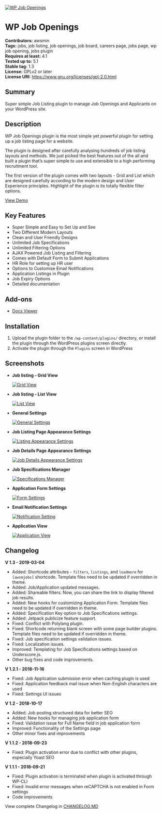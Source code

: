 [![WP Job Openings](https://ps.w.org/wp-job-openings/assets/banner-772x250.png)](https://wordpress.org/plugins/wp-job-openings/)
# WP Job Openings
**Contributors:** awsmin  
**Tags:** jobs, job listing, job openings, job board, careers page, jobs page, wp job opening, jobs plugin  
**Requires at least:** 4.1  
**Tested up to:** 5.1  
**Stable tag:** 1.3  
**License:** GPLv2 or later  
**License URI:** https://www.gnu.org/licenses/gpl-2.0.html

## Summary

Super simple Job Listing plugin to manage Job Openings and Applicants on your WordPress site. 

## Description

WP Job Openings plugin is the most simple yet powerful plugin for setting up a job listing page for a website. 

The plugin is designed after carefully analysing hundreds of job listing layouts and methods. We just picked the best features out of the all and built a plugin that’s super simple to use and extensible to a high performing recruitment tool. 

The first version of the plugin comes with two layouts - Grid and List which are designed carefully according to the modern design and User Experience principles. Highlight of the plugin is its totally flexible filter options.

[View Demo](https://demo.awsm.in/wp-job-openings/)

## Key Features

* Super Simple and Easy to Set Up and See
* Two Different Modern Layouts
* Clean and User Friendly Designs
* Unlimited Job Specifications 
* Unlimited Filtering Options
* AJAX Powered Job Listing and Filtering
* Comes with Default Form to Submit Applications
* HR Role for setting up HR user
* Options to Customise Email Notifications
* Application Listings in Plugin
* Job Expiry Options
* Detailed documentation

## Add-ons

* [Docs Viewer](https://wordpress.org/plugins/docs-viewer-add-on-for-wp-job-openings/)

## Installation

1. Upload the plugin folder to the `/wp-content/plugins/` directory, or install the plugin through the WordPress plugins screen directly.
2. Activate the plugin through the `Plugins` screen in WordPress

## Screenshots

* **Job listing - Grid View**

  [![Grid View](https://ps.w.org/wp-job-openings/assets/screenshot-1.jpg)](https://wordpress.org/plugins/wp-job-openings/)

* **Job listing - List View**

  [![List View](https://ps.w.org/wp-job-openings/assets/screenshot-2.jpg)](https://wordpress.org/plugins/wp-job-openings/)

* **General Settings**
  
  [![General Settings](https://ps.w.org/wp-job-openings/assets/screenshot-3.png)](https://wordpress.org/plugins/wp-job-openings/)

* **Job Listing Page Appearance Settings**

  [![Listing Appearance Settings](https://ps.w.org/wp-job-openings/assets/screenshot-4.png)](https://wordpress.org/plugins/wp-job-openings/)

* **Job Details Page Appearance Settings**

  [![Job Details Appearance Settings](https://ps.w.org/wp-job-openings/assets/screenshot-5.png)](https://wordpress.org/plugins/wp-job-openings/)

* **Job Specifications Manager**

  [![Specifications Manager](https://ps.w.org/wp-job-openings/assets/screenshot-6.png)](https://wordpress.org/plugins/wp-job-openings/)

* **Application Form Settings**

  [![Form Settings](https://ps.w.org/wp-job-openings/assets/screenshot-7.png)](https://wordpress.org/plugins/wp-job-openings/)

* **Email Notification Settings**
  
  [![Notification Setting](https://ps.w.org/wp-job-openings/assets/screenshot-8.png)](https://wordpress.org/plugins/wp-job-openings/)

* **Application View**
  
  [![Application View](https://ps.w.org/wp-job-openings/assets/screenshot-9.png)](https://wordpress.org/plugins/wp-job-openings/)

## Changelog

**V 1.3 - 2019-03-04**
* Added: Shortcode attributes - `filters`, `listings`, and `loadmore` for `[awsmjobs]` shortcode. Template files need to be updated if overridden in theme.
* Added: Job/Application updated messages.
* Added: Shareable filters. Now, you can share the link to display filtered job results.
* Added: New hooks for customizing Application Form. Template files need to be updated if overridden in theme.
* Added: Specification Key option to Job Specifications settings.
* Added: Jetpack publicize feature support.
* Fixed: Conflict with Polylang plugin.
* Fixed: Shortcode returning blank screen with some page builder plugins. Template files need to be updated if overridden in theme.
* Fixed: Job specification settings validation issues.
* Fixed: Localization issues.
* Improved: Templating for Job Specifications settings based on Underscore.js.
* Other bug fixes and code improvements.

**V 1.2.1 - 2018-11-16**
* Fixed: Job Application submission error when caching plugin is used
* Fixed: Application feedback mail issue when Non-English characters are used
* Fixed: Settings UI issues

**V 1.2 - 2018-10-17**
* Added: Job posting structured data for better SEO
* Added: New hooks for managing job application form
* Fixed: Validation issue for Full Name field in job application form
* Improved: Functionality of the Settings page
* Other minor fixes and improvements

**V 1.1.2 - 2018-09-23**
* Fixed: Plugin activation error due to conflict with other plugins, especially Yoast SEO

**V 1.1.1 - 2018-09-21**
* Fixed: Plugin activation is terminated when plugin is activated through WP-CLI
* Fixed: Invalid error messages when reCAPTCHA is not enabled in Form settings
* Code improvements

View complete Changelog in [CHANGELOG.MD](https://github.com/awsmin/wp-job-openings/blob/master/CHANGELOG.md)